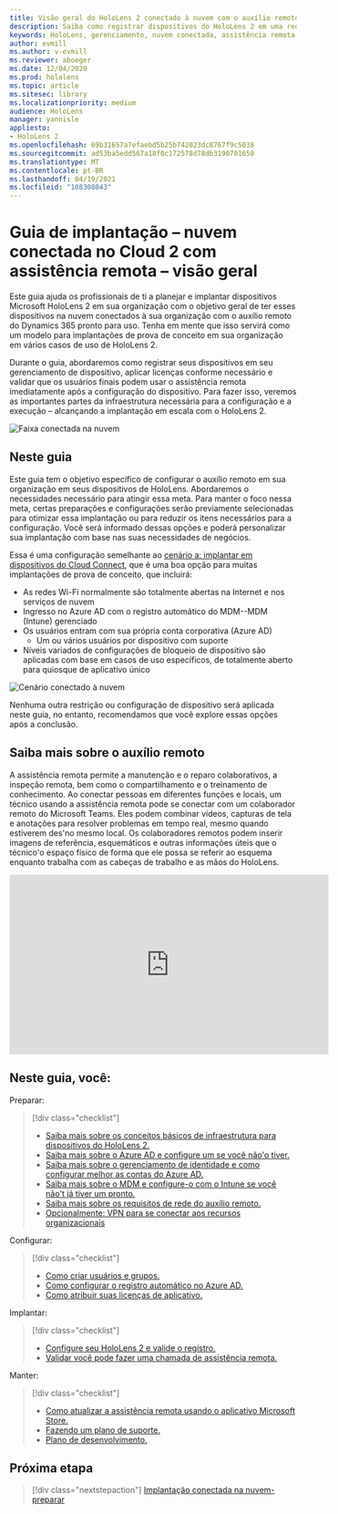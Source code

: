 ```yaml
---
title: Visão geral do HoloLens 2 conectado à nuvem com o auxílio remoto
description: Saiba como registrar dispositivos do HoloLens 2 em uma rede conectada na nuvem usando o assistente remoto do Dynamics 365.
keywords: HoloLens, gerenciamento, nuvem conectada, assistência remota, AAD, Azure AD, MDM, gerenciamento de dispositivo móvel
author: evmill
ms.author: v-evmill
ms.reviewer: aboeger
ms.date: 12/04/2020
ms.prod: hololens
ms.topic: article
ms.sitesec: library
ms.localizationpriority: medium
audience: HoloLens
manager: yannisle
appliesto:
- HoloLens 2
ms.openlocfilehash: 69b31657a7efaebd5b25b742023dc8767f9c5038
ms.sourcegitcommit: ad53ba5edd567a18f0c172578d78db3190701650
ms.translationtype: MT
ms.contentlocale: pt-BR
ms.lasthandoff: 04/19/2021
ms.locfileid: "108308043"
---
```

# <a name="deployment-guide--cloud-connected-hololens-2-with-remote-assist--overview"></a>Guia de implantação – nuvem conectada no Cloud 2 com assistência remota – visão geral

Este guia ajuda os profissionais de ti a planejar e implantar dispositivos Microsoft HoloLens 2 em sua organização com o objetivo geral de ter esses dispositivos na nuvem conectados à sua organização com o auxílio remoto do Dynamics 365 pronto para uso. Tenha em mente que isso servirá como um modelo para implantações de prova de conceito em sua organização em vários casos de uso de HoloLens 2.

Durante o guia, abordaremos como registrar seus dispositivos em seu gerenciamento de dispositivo, aplicar licenças conforme necessário e validar que os usuários finais podem usar o assistência remota imediatamente após a configuração do dispositivo. Para fazer isso, veremos as importantes partes da infraestrutura necessária para a configuração e a execução – alcançando a implantação em escala com o HoloLens 2.

![Faixa conectada na nuvem](./images/cloud-connected-hololens-large.png)

## <a name="in-this-guide"></a>Neste guia

Este guia tem o objetivo específico de configurar o auxílio remoto em sua organização em seus dispositivos de HoloLens. Abordaremos o necessidades necessário para atingir essa meta. Para manter o foco nessa meta, certas preparações e configurações serão previamente selecionadas para otimizar essa implantação ou para reduzir os itens necessários para a configuração. Você será informado dessas opções e poderá personalizar sua implantação com base nas suas necessidades de negócios.

Essa é uma configuração semelhante ao [cenário a: implantar em dispositivos do Cloud Connect](https://docs.microsoft.com/hololens/common-scenarios#scenario-a), que é uma boa opção para muitas implantações de prova de conceito, que incluirá:

- As redes Wi-Fi normalmente são totalmente abertas na Internet e nos serviços de nuvem
- Ingresso no Azure AD com o registro automático do MDM--MDM (Intune) gerenciado
- Os usuários entram com sua própria conta corporativa (Azure AD)
  - Um ou vários usuários por dispositivo com suporte
- Níveis variados de configurações de bloqueio de dispositivo são aplicadas com base em casos de uso específicos, de totalmente aberto para quiosque de aplicativo único

![Cenário conectado à nuvem](./images/cloud-connected-guide-diagram.png)

Nenhuma outra restrição ou configuração de dispositivo será aplicada neste guia, no entanto, recomendamos que você explore essas opções após a conclusão.

## <a name="learn-about-remote-assist"></a>Saiba mais sobre o auxílio remoto

A assistência remota permite a manutenção e o reparo colaborativos, a inspeção remota, bem como o compartilhamento e o treinamento de conhecimento. Ao conectar pessoas em diferentes funções e locais, um técnico usando a assistência remota pode se conectar com um colaborador remoto do Microsoft Teams. Eles podem combinar vídeos, capturas de tela e anotações para resolver problemas em tempo real, mesmo quando estiverem des&#39;no mesmo local. Os colaboradores remotos podem inserir imagens de referência, esquemáticos e outras informações úteis que o técnico&#39;o espaço físico de forma que ele possa se referir ao esquema enquanto trabalha com as cabeças de trabalho e as mãos do HoloLens.

<iframe width="560" height="315" src="https://www.youtube.com/embed/d3YT8j0yYl0" frameborder="0" allow="accelerometer; autoplay; clipboard-write; encrypted-media; gyroscope; picture-in-picture" allowfullscreen></iframe>

## <a name="in-this-guide-you-will"></a>Neste guia, você:

Preparar:

> [!div class="checklist"]
> - [Saiba mais sobre os conceitos básicos de infraestrutura para dispositivos do HoloLens 2.](hololens2-cloud-connected-prepare.md#infrastructure-essentials)
> - [Saiba mais sobre o Azure AD e configure um se você não&#39;o tiver.](hololens2-cloud-connected-prepare.md#azure-active-directory)
> - [Saiba mais sobre o gerenciamento de identidade e como configurar melhor as contas do Azure AD.](hololens2-cloud-connected-prepare.md#identity-management)
> - [Saiba mais sobre o MDM e configure-o com o Intune se você não&#39;t já tiver um pronto.](hololens2-cloud-connected-prepare.md#mobile-device-management)
> - [Saiba mais sobre os requisitos de rede do auxílio remoto.](hololens2-cloud-connected-prepare.md#network)
> - [Opcionalmente: VPN para se conectar aos recursos organizacionais](/hololens2-cloud-connected-prepare.md#optional-connect-your-hololens-to-vpn)

Configurar:

> [!div class="checklist"]
> - [Como criar usuários e grupos.](hololens2-cloud-connected-configure.md#azure-users-and-groups)
> - [Como configurar o registro automático no Azure AD.](hololens2-cloud-connected-configure.md#auto-enrollment-on-hololens-2)
> - [Como atribuir suas licenças de aplicativo.](hololens2-cloud-connected-configure.md#application-licenses)

Implantar:

> [!div class="checklist"]
> - [Configure seu HoloLens 2 e valide o registro.](hololens2-cloud-connected-deploy.md#enrollment-validation)
> - [Validar você pode fazer uma chamada de assistência remota.](hololens2-cloud-connected-deploy.md#remote-assist-call-validation)

Manter:

> [!div class="checklist"]
> - [Como atualizar a assistência remota usando o aplicativo Microsoft Store.](hololens2-cloud-connected-maintain.md#updates)
> - [Fazendo um plano de suporte.](hololens2-cloud-connected-maintain.md#support-plan)
> - [Plano de desenvolvimento.](hololens2-cloud-connected-maintain.md#development-plan)

## <a name="next-step"></a>Próxima etapa

> [!div class="nextstepaction"]
> [Implantação conectada na nuvem-preparar](hololens2-cloud-connected-prepare.md)

